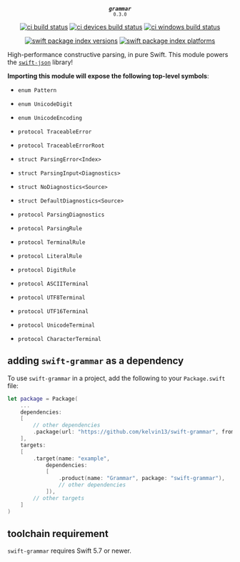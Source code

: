 <div align="center">

<strong><em><code>grammar</code></em></strong><br><small><code>0.3.0</code></small>

[![ci build status](https://github.com/kelvin13/swift-grammar/actions/workflows/build.yml/badge.svg)](https://github.com/kelvin13/swift-grammar/actions/workflows/build.yml)
[![ci devices build status](https://github.com/kelvin13/swift-grammar/actions/workflows/build-devices.yml/badge.svg)](https://github.com/kelvin13/swift-grammar/actions/workflows/build-devices.yml)
[![ci windows build status](https://github.com/kelvin13/swift-grammar/actions/workflows/build-windows.yml/badge.svg)](https://github.com/kelvin13/swift-grammar/actions/workflows/build-windows.yml)

[![swift package index versions](https://img.shields.io/endpoint?url=https%3A%2F%2Fswiftpackageindex.com%2Fapi%2Fpackages%2Fkelvin13%2Fswift-grammar%2Fbadge%3Ftype%3Dswift-versions)](https://swiftpackageindex.com/kelvin13/swift-grammar)
[![swift package index platforms](https://img.shields.io/endpoint?url=https%3A%2F%2Fswiftpackageindex.com%2Fapi%2Fpackages%2Fkelvin13%2Fswift-grammar%2Fbadge%3Ftype%3Dplatforms)](https://swiftpackageindex.com/kelvin13/swift-grammar)

</div>

High-performance constructive parsing, in pure Swift. This module powers the [`swift-json`](https://github.com/kelvin13/swift-json) library!

**Importing this module will expose the following top-level symbols**:

* `enum Pattern`
* `enum UnicodeDigit`
* `enum UnicodeEncoding`

* `protocol TraceableError`
* `protocol TraceableErrorRoot`
* `struct ParsingError<Index>`

* `struct ParsingInput<Diagnostics>`
* `struct NoDiagnostics<Source>`
* `struct DefaultDiagnostics<Source>`
* `protocol ParsingDiagnostics`

* `protocol ParsingRule`
* `protocol TerminalRule`
* `protocol LiteralRule`
* `protocol DigitRule`
* `protocol ASCIITerminal`
* `protocol UTF8Terminal`
* `protocol UTF16Terminal`
* `protocol UnicodeTerminal`
* `protocol CharacterTerminal`

## adding `swift-grammar` as a dependency 

To use `swift-grammar` in a project, add the following to your `Package.swift` file:

```swift
let package = Package(
    ...
    dependencies: 
    [
        // other dependencies
        .package(url: "https://github.com/kelvin13/swift-grammar", from: "0.3.0"),
    ],
    targets: 
    [
        .target(name: "example", 
            dependencies: 
            [
                .product(name: "Grammar", package: "swift-grammar"),
                // other dependencies
            ]),
        // other targets
    ]
)
```

## toolchain requirement

`swift-grammar` requires Swift 5.7 or newer.
